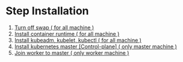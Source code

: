 # Step Installation

1. [Turn off swap ( for all machine )](Turn%20off%20swap.md)
2. [Install container runtime ( for all machine )](Install%20Container%20Runtime.md)
3. [Install kubeadm, kubelet, kubectl ( for all machine )](Installing%20kubeadm%20kubelet%20and%20kubectl.md)
4. [Install kubernetes master [Control-plane] ( only master machine )](Install%20Kubernate%20Master%20(Control-plane).md)
5. [Join worker to master ( only worker machine )](Join%20worker%20to%20master.md)
